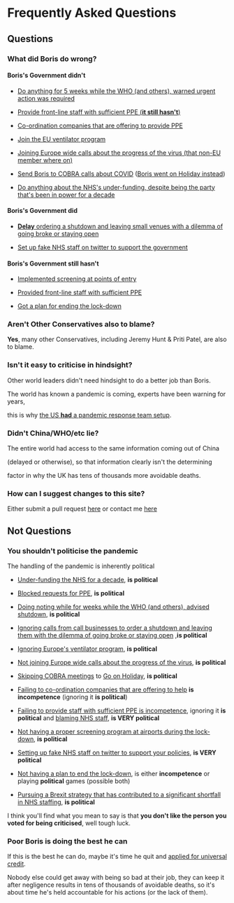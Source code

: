 # Frequently Asked Questions

## Questions

### What did Boris do wrong?

#### Boris's Government didn't

* [Do anything for 5 weeks while the WHO (and others), warned urgent action was required][Did nothing]

* [Provide front-line staff with sufficient PPE (**it still hasn't**)][No PPE]

* [Co-ordination companies that are offering to provide PPE][Uncoordinated]

* [Join the EU ventilator program][Rejected Ventilators]

* [Joining Europe wide calls about the progress of the virus (that non-EU member where on)][European Calls]

* [Send Boris to COBRA calls about COVID][Missed COBRA Meetings] ([Boris went on Holiday instead][Holiday])

* [Do anything about the NHS's under-funding, despite being the party that's been in power for a decade][NHS under-funding]

#### Boris's Government did

* [**Delay** ordering a shutdown and leaving small venues with a dilemma of going broke or staying open][Slow Shutdown]

* [Set up fake NHS staff on twitter to support the government][Fake Doctors]

#### Boris's Government still hasn't

* [Implemented screening at points of entry][No Screening]

* [Provided front-line staff with sufficient PPE][No PPE]

* [Got a plan for ending the lock-down][No Plan]

### Aren't Other Conservatives also to blame?

**Yes**, many other Conservatives, including Jeremy Hunt & Priti Patel, are also to blame.

### Isn't it easy to criticise in hindsight?

Other world leaders didn't need hindsight to do a better job than Boris.

The world has known a pandemic is coming, experts have been warning for years,

this is why [the US **had** a pandemic response team setup](https://www.theguardian.com/world/2020/apr/03/trump-scrapped-pandemic-early-warning-program-system-before-coronavirus).

### Didn't China/WHO/etc lie?

The entire world had access to the same information coming out of China 

(delayed or otherwise), so that information clearly isn't the determining

factor in why the UK has tens of thousands more avoidable deaths.

### How can I suggest changes to this site?

Either submit a pull request [here](https://github.com/killed-by-boris/killedbyboris.com) or contact me [here](mailto:killedby@killedbyboris.com)

## Not Questions

### You shouldn't politicise the pandemic

The handling of the pandemic is inherently political

* [Under-funding the NHS for a decade][NHS under-funding], **is political**

* [Blocked requests for PPE][Blocked PPE], **is political**

* [Doing noting while for weeks while the WHO (and others), advised shutdown][Did Nothing], **is political**

* [Ignoring calls from call businesses to order a shutdown and leaving them with the dilemma of going broke or staying open][Slow shutdown] ,**is political**

* [Ignoring Europe's ventilator program][Rejected Ventilators], **is political**

* [Not joining Europe wide calls about the progress of the virus][European Calls], **is political**

* [Skipping COBRA meetings][Missed COBRA Meetings] to [Go on Holiday][Holiday], **is political**

* [Failing to co-ordination companies that are offering to help][Uncoordinated] **is incompetence** (ignoring it **is political**)

* [Failing to provide staff with sufficient PPE is incompetence][No PPE], ignoring it **is political** and [blaming NHS staff], **is VERY political**

* [Not having a proper screening program at airports during the lock-down][No Screening], **is political**

* [Setting up fake NHS staff on twitter to support your policies][Fake Doctors], **is VERY political**

* [Not having a plan to end the lock-down][No Plan], is either **incompetence** or playing **political** games (possible both)

* [Pursuing a Brexit strategy that has contributed to a significant shortfall in NHS staffing](https://www.kingsfund.org.uk/publications/articles/brexit-implications-health-social-care), **is political**

I think you'll find what you mean to say is that **you don't like the person you voted for being criticised**,
well tough luck.


### Poor Boris is doing the best he can

If this is the best he can do, maybe it's time he quit and 
[applied for universal credit](https://www.theguardian.com/world/2020/mar/26/universal-credit-claims-almost-impossible-as-more-than-500000-apply).

Nobody else could get away with being so bad at their job, 
they can keep it after negligence results in tens of thousands of avoidable deaths,
so it's about time he's held accountable for his actions (or the lack of them).


[NHS Under-funding]: https://fullfact.org/media/uploads/changes_in_uk_public_spending_on_health_by_govt.png
[Did Nothing]: https://www.thetimes.co.uk/article/coronavirus-38-days-when-britain-sleepwalked-into-disaster-hq3b9tlgh
[No PPE]: https://www.bma.org.uk/news-and-opinion/doctors-still-without-adequate-supplies-of-ppe-major-bma-survey-finds
[Blocked PPE]: https://inews.co.uk/news/health/coronavirus-jeremy-hunt-department-health-personal-protective-equipment-2521180
[Uncoordinated]: https://www.theguardian.com/fashion/2020/apr/16/government-ignores-uk-textiles-firms-desperate-to-make-ppe
[Rejected Ventilators]: https://www.independent.co.uk/news/uk/politics/coronavirus-brussels-uk-ventilators-eu-scheme-communication-a9430571.html
[No Screening]: https://metro.co.uk/2020/04/18/flights-still-bringing-15000-people-day-uk-no-screening-12574861/
[No Plan]: https://www.nytimes.com/2020/04/16/world/europe/uk-coronavirus-lockdown-exit.html
[Slow Shutdown]: https://www.dailymail.co.uk/news/article-8120425/London-stays-open-business-Cafes-shops-flout-government-advice-shut-down.html
[European Calls]: https://twitter.com/GerardAraud/status/1238227457284726784
[Missed COBRA Meetings]: https://www.mirror.co.uk/news/politics/boris-johnson-skipped-five-cobra-21889286
[blaming NHS staff]: https://www.theguardian.com/society/2020/apr/10/matt-hancock-urges-public-not-to-overuse-ppe
[Fake Doctors]: https://twitter.com/jdpoc/status/1252266724449230848
[Holiday]: https://www.vice.com/en_uk/article/7kzn3y/boris-johnson-holidays-coronavirus
